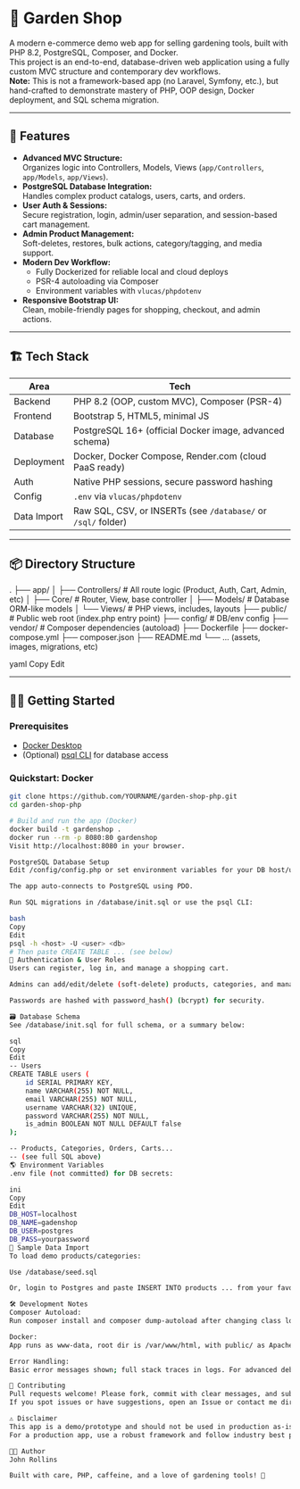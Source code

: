 # 🌱 Garden Shop

A modern e-commerce demo web app for selling gardening tools, built with PHP 8.2, PostgreSQL, Composer, and Docker.  
This project is an end-to-end, database-driven web application using a fully custom MVC structure and contemporary dev workflows.  
**Note:** This is not a framework-based app (no Laravel, Symfony, etc.), but hand-crafted to demonstrate mastery of PHP, OOP design, Docker deployment, and SQL schema migration.

---

## 🚀 Features

- **Advanced MVC Structure:**  
  Organizes logic into Controllers, Models, Views (`app/Controllers`, `app/Models`, `app/Views`).  
- **PostgreSQL Database Integration:**  
  Handles complex product catalogs, users, carts, and orders.
- **User Auth & Sessions:**  
  Secure registration, login, admin/user separation, and session-based cart management.
- **Admin Product Management:**  
  Soft-deletes, restores, bulk actions, category/tagging, and media support.
- **Modern Dev Workflow:**  
  - Fully Dockerized for reliable local and cloud deploys  
  - PSR-4 autoloading via Composer  
  - Environment variables with `vlucas/phpdotenv`  
- **Responsive Bootstrap UI:**  
  Clean, mobile-friendly pages for shopping, checkout, and admin actions.

---

## 🏗️ Tech Stack

| Area           | Tech                                                         |
| -------------- | ------------------------------------------------------------ |
| Backend        | PHP 8.2 (OOP, custom MVC), Composer (PSR-4)                  |
| Frontend       | Bootstrap 5, HTML5, minimal JS                               |
| Database       | PostgreSQL 16+ (official Docker image, advanced schema)      |
| Deployment     | Docker, Docker Compose, Render.com (cloud PaaS ready)        |
| Auth           | Native PHP sessions, secure password hashing                 |
| Config         | `.env` via `vlucas/phpdotenv`                                |
| Data Import    | Raw SQL, CSV, or INSERTs (see `/database/` or `/sql/` folder)|

---

## 📦 Directory Structure

.
├── app/
│ ├── Controllers/ # All route logic (Product, Auth, Cart, Admin, etc)
│ ├── Core/ # Router, View, base controller
│ ├── Models/ # Database ORM-like models
│ └── Views/ # PHP views, includes, layouts
├── public/ # Public web root (index.php entry point)
├── config/ # DB/env config
├── vendor/ # Composer dependencies (autoload)
├── Dockerfile
├── docker-compose.yml
├── composer.json
├── README.md
└── ... (assets, images, migrations, etc)

yaml
Copy
Edit

---

## 🧑‍💻 Getting Started

### Prerequisites

- [Docker Desktop](https://www.docker.com/products/docker-desktop/)
- (Optional) [psql CLI](https://www.postgresql.org/download/) for database access

### Quickstart: Docker

```bash
git clone https://github.com/YOURNAME/garden-shop-php.git
cd garden-shop-php

# Build and run the app (Docker)
docker build -t gardenshop .
docker run --rm -p 8080:80 gardenshop
Visit http://localhost:8080 in your browser.

PostgreSQL Database Setup
Edit /config/config.php or set environment variables for your DB host/user/pass.

The app auto-connects to PostgreSQL using PDO.

Run SQL migrations in /database/init.sql or use the psql CLI:

bash
Copy
Edit
psql -h <host> -U <user> <db>
# Then paste CREATE TABLE ... (see below)
🔐 Authentication & User Roles
Users can register, log in, and manage a shopping cart.

Admins can add/edit/delete (soft-delete) products, categories, and manage orders.

Passwords are hashed with password_hash() (bcrypt) for security.

🗃️ Database Schema
See /database/init.sql for full schema, or a summary below:

sql
Copy
Edit
-- Users
CREATE TABLE users (
    id SERIAL PRIMARY KEY,
    name VARCHAR(255) NOT NULL,
    email VARCHAR(255) NOT NULL,
    username VARCHAR(32) UNIQUE,
    password VARCHAR(255) NOT NULL,
    is_admin BOOLEAN NOT NULL DEFAULT false
);

-- Products, Categories, Orders, Carts...
-- (see full SQL above)
🌎 Environment Variables
.env file (not committed) for DB secrets:

ini
Copy
Edit
DB_HOST=localhost
DB_NAME=gadenshop
DB_USER=postgres
DB_PASS=yourpassword
📝 Sample Data Import
To load demo products/categories:

Use /database/seed.sql

Or, login to Postgres and paste INSERT INTO products ... from your favorite sample set.

🛠️ Development Notes
Composer Autoload:
Run composer install and composer dump-autoload after changing class locations or adding dependencies.

Docker:
App runs as www-data, root dir is /var/www/html, with public/ as Apache DocumentRoot.

Error Handling:
Basic error messages shown; full stack traces in logs. For advanced debugging, use Xdebug or tailor error reporting in php.ini.

🤝 Contributing
Pull requests welcome! Please fork, commit with clear messages, and submit a PR.
If you spot issues or have suggestions, open an Issue or contact me directly.

⚠️ Disclaimer
This app is a demo/prototype and should not be used in production as-is (no CSRF, limited validation, no Stripe integration, etc.).
For a production app, use a robust framework and follow industry best practices for security and scaling.

👨‍🌾 Author
John Rollins

Built with care, PHP, caffeine, and a love of gardening tools! 🌷